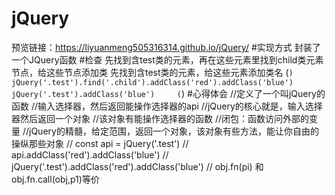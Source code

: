 # jQuery
预览链接：https://liyuanmeng505316314.github.io/jQuery/
#实现方式
封装了一个JQuery函数
#检查
先找到含test类的元素，再在这些元素里找到child类元素节点，给这些节点添加类
先找到含test类的元素，给这些元素添加类名
(```)
jQuery('.test').find('.child').addClass('red').addClass('blue')    
jQuery('.test').addClass('blue')    
(```)
#心得体会
//定义了一个叫jQuery的函数
//输入选择器，然后返回能操作选择器的api
//jQuery的核心就是，输入选择器然后返回一个对象
//该对象有能操作选择器的函数
//闭包：函数访问外部的变量
//jQuery的精髓，给定范围，返回一个对象，该对象有些方法，能让你自由的操纵那些对象 
// const api = jQuery('.test')
// api.addClass('red').addClass('blue')
// jQuery('.test').addClass('red').addClass('blue')
// obj.fn(pi) 和obj.fn.call(obj,p1)等价
